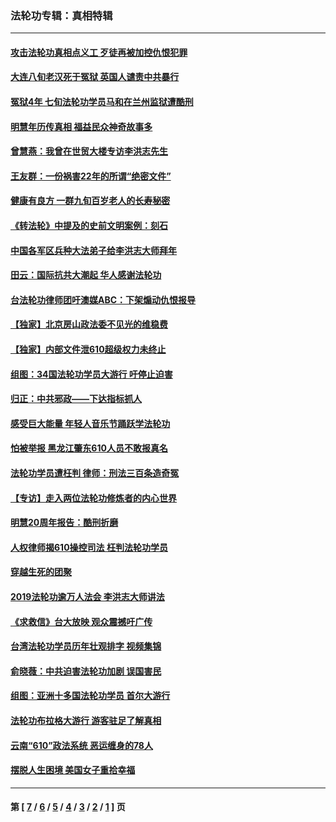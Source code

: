 ### 法轮功专辑：真相特辑
---
#### [攻击法轮功真相点义工 歹徒再被加控仇恨犯罪](../../pages/nf4389/n13601019.md?03110430) 
#### [大连八旬老汉死于冤狱 英国人谴责中共暴行](../../pages/nf4389/n13480118.md?03110430) 
#### [冤狱4年 七旬法轮功学员马和在兰州监狱遭酷刑](../../pages/nf4389/n13304688.md?03110430) 
#### [明慧年历传真相 福益民众神奇故事多](../../pages/nf4389/n13294545.md?03110430) 
#### [曾慧燕：我曾在世贸大楼专访李洪志先生](../../pages/nf4389/n12898729.md?03110430) 
#### [王友群：一份祸害22年的所谓“绝密文件”](../../pages/nf4389/n12871750.md?03110430) 
#### [健康有良方 一群九旬百岁老人的长寿秘密](../../pages/nf4389/n12847475.md?03110430) 
#### [《转法轮》中提及的史前文明案例：刻石](../../pages/nf4389/n12758577.md?03110430) 
#### [中国各军区兵种大法弟子给李洪志大师拜年](../../pages/nf4389/n12750047.md?03110430) 
#### [田云：国际抗共大潮起 华人感谢法轮功](../../pages/nf4389/n12357708.md?03110430) 
#### [台法轮功律师团吁澳媒ABC：下架煽动仇恨报导](../../pages/nf4389/n12279917.md?03110430) 
#### [【独家】北京房山政法委不见光的维稳费](../../pages/nf4389/n12031979.md?03110430) 
#### [【独家】内部文件泄610超级权力未终止](../../pages/nf4389/n12023895.md?03110430) 
#### [组图：34国法轮功学员大游行 吁停止迫害](../../pages/nf4389/n11492658.md?03110430) 
#### [归正：中共邪政——下达指标抓人](../../pages/nf4389/n11474770.md?03110430) 
#### [感受巨大能量 年轻人音乐节踊跃学法轮功](../../pages/nf4389/n11441981.md?03110430) 
#### [怕被举报 黑龙江肇东610人员不敢报真名](../../pages/nf4389/n11436499.md?03110430) 
#### [法轮功学员遭枉判 律师：刑法三百条造奇冤](../../pages/nf4389/n11433943.md?03110430) 
#### [【专访】走入两位法轮功修炼者的内心世界](../../pages/nf4389/n11415623.md?03110430) 
#### [明慧20周年报告：酷刑折磨](../../pages/nf4389/n11387954.md?03110430) 
#### [人权律师揭610操控司法 枉判法轮功学员](../../pages/nf4389/n11313370.md?03110430) 
#### [穿越生死的团聚](../../pages/nf4389/n11258922.md?03110430) 
#### [2019法轮功逾万人法会 李洪志大师讲法](../../pages/nf4389/n11265303.md?03110430) 
#### [《求救信》台大放映 观众震撼吁广传](../../pages/nf4389/n10922251.md?03110430) 
#### [台湾法轮功学员历年壮观排字 视频集锦](../../pages/nf4389/n10878789.md?03110430) 
#### [俞晓薇：中共迫害法轮功加剧 误国害民](../../pages/nf4389/n10859260.md?03110430) 
#### [组图：亚洲十多国法轮功学员 首尔大游行](../../pages/nf4389/n10781149.md?03110430) 
#### [法轮功布拉格大游行 游客驻足了解真相](../../pages/nf4389/n10749360.md?03110430) 
#### [云南“610”政法系统 恶运缠身的78人](../../pages/nf4389/n10747534.md?03110430) 
#### [摆脱人生困境 美国女子重拾幸福](../../pages/nf4389/n10688678.md?03110430) 

---
#### 第 [ [7](./7.md?03110430) / [6](./6.md?03110430) / [5](./5.md?03110430) / [4](./4.md?03110430) / [3](./3.md?03110430) / [2](./2.md?03110430) / [1](./1.md?03110430) ] 页

